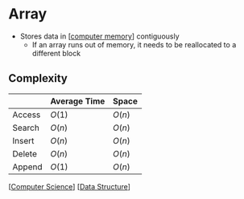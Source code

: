 # Array

- Stores data in [[computer memory]] contiguously
  - If an array runs out of memory, it needs to be reallocated to a different block

## Complexity

|        | Average Time | Space  |
| ------ | ------------ | ------ |
| Access | $O(1)$       | $O(n)$ |
| Search | $O(n)$       | $O(n)$ |
| Insert | $O(n)$       | $O(n)$ |
| Delete | $O(n)$       | $O(n)$ |
| Append | $O(1)$       | $O(n)$ |

[[Computer Science]] [[Data Structure]]

[//begin]: # "Autogenerated link references for markdown compatibility"
[computer memory]: computer-memory "Computer Memory"
[Computer Science]: computer-science "Computer Science"
[Data Structure]: data-structure "Data Structure"
[//end]: # "Autogenerated link references"